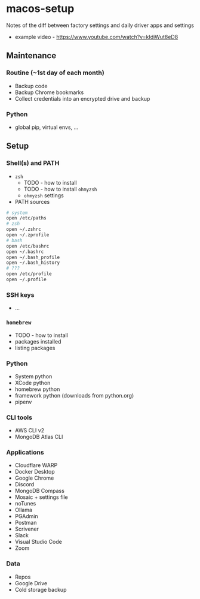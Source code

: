 # macos-setup
Notes of the diff between factory settings and daily driver apps and settings

- example video - https://www.youtube.com/watch?v=kIdiWut8eD8

## Maintenance
### Routine (~1st day of each month)
- Backup code
- Backup Chrome bookmarks
- Collect credentials into an encrypted drive and backup

### Python 
- global pip, virtual envs, ...

## Setup

### Shell(s) and PATH
- `zsh`
  - TODO - how to install
  - TODO - how to install `ohmyzsh`
  - `ohmyzsh` settings
- PATH sources
```sh
# system
open /etc/paths
# zsh
open ~/.zshrc
open ~/.zprofile
# bash
open /etc/bashrc
open ~/.bashrc
open ~/.bash_profile
open ~/.bash_history
# ???
open /etc/profile
open ~/.profile
```

### SSH keys
- ...

### `homebrew`
- TODO - how to install
- packages installed
- listing packages

### Python
- System python
- XCode python
- homebrew python
- framework python (downloads from python.org)
- pipenv

### CLI tools
- AWS CLI v2
- MongoDB Atlas CLI

### Applications
- Cloudflare WARP
- Docker Desktop
- Google Chrome
- Discord
- MongoDB Compass
- Mosaic + settings file
- noTunes
- Ollama
- PGAdmin
- Postman
- Scrivener
- Slack
- Visual Studio Code
- Zoom

### Data
- Repos
- Google Drive
- Cold storage backup


